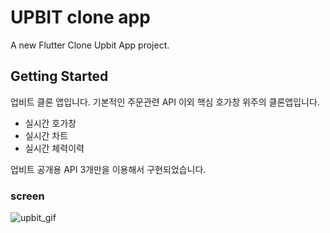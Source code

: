 # UPBIT clone app

A new Flutter Clone Upbit App project.

## Getting Started

업비트 클론 앱입니다. 기본적인 주문관련 API 이외 핵심 호가창 위주의 클론앱입니다.
 - 실시간 호가창
 - 실시간 차트
 - 실시간 체력이력
 
 업비트 공개용 API 3개만을 이용해서 구현되었습니다.
 

### screen

![upbit_gif](https://user-images.githubusercontent.com/8524865/184647263-224f4838-4dff-49c0-b818-bd0197c2ab9a.gif)
